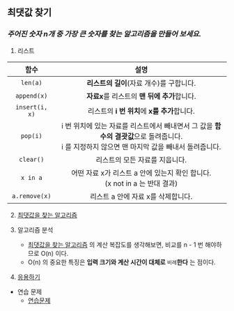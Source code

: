 ## 최댓값 찾기
### *주어진 숫자 n개 중 가장 큰 숫자를 찾는 알고리즘을 만들어 보세요.*
1. 리스트  

 함수 | 설명 
:----:|:----:
`len(a)`|**리스트의 길이**(자료 개수)를 구합니다.
`append(x)`|**자료x**를 리스트의 **맨 뒤에 추가**합니다.
`insert(i, x)`|리스트의 **i 번 위치**에 **x를 추가**합니다.
`pop(i)`|i 번 위치에 있는 자료를 리스트에서 빼내면서 그 값을 **함수의 결괏값**으로 돌려줍니다.<br>i 를 지정하지 않으면 맨 마지막 값을 빼내서 돌려줍니다.
`clear()`|리스트의 모든 자료를 지웁니다.
`x in a`|어떤 자료 x가 리스트 a 안에 있는지 확인 합니다. <br> (x not in a 는 반대 결과)
`a.remove(x)`|리스트 a 안에 자료 x를 삭제합니다.

2. [최댓값을 찾는 알고리즘](./p02-1-findmax.py)
    
3. 알고리즘 분석
    - [최댓값을 찾는 알고리즘](./p02-1-findmax.py) 의 계산 복잡도를 생각해보면, 비교를 n - 1 번 해야하므로 O(n) 이다.
    - O(n) 의 중요한 특징은 **입력 크기와 계산 시간이 대체로** `비례`**한다** 는 점이다.

4. [응용하기](./p02-2-findmaxidx.py)

- 연습 문제
    - [연습문제](./p02-p01-findmin.py) 